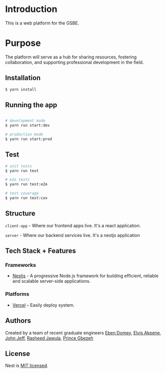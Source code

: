 # Introduction

This is a web platform for the GSBE.

# Purpose

The platform will serve as a hub for sharing resources, fostering collaboration, and supporting professional development in the field.

## Installation

```bash
$ yarn install
```

## Running the app

```bash

# development mode
$ yarn run start:dev

# production mode
$ yarn run start:prod
```

## Test

```bash
# unit tests
$ yarn run test

# e2e tests
$ yarn run test:e2e

# test coverage
$ yarn run test:cov
```

## Structure

`client-app` - Where our frontend apps live. It's a react application.

`server` - Where our backend services live. It's a nestjs application

## Tech Stack + Features

### Frameworks

- [Nestjs](https://nestjs.com/) - A progressive Node.js framework for building efficient, reliable and scalable server-side applications.

### Platforms

- [Vercel](https://vercel.com/) – Easily deploy system.

## Authors

Created by a team of recent graduate engineers
[Eben Domey](https://github.com/EbenDomey), [Elvis Akpene](https://github.com/ElvisAkpene), [John Jeff](https://github.com/lala0z), [Rasheed Jawula](https://github.com/abdul-rasheed1), [Prince Gbezeh](https://github.com/gbezzz)

## License

Nest is [MIT licensed](LICENSE).
